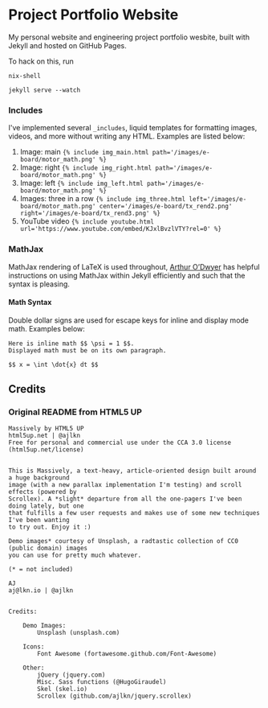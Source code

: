 # Project Portfolio Website

My personal website and engineering project portfolio wesbite, built with Jekyll and hosted on GitHub Pages.

To hack on this, run

```
nix-shell

jekyll serve --watch
```

### Includes

I've implemented several `_includes`, liquid templates for formatting images, videos, and more without writing any HTML. Examples are listed below:

1. Image: main
	`{% include img_main.html path='/images/e-board/motor_math.png' %}`
2. Image: right
	`{% include img_right.html path='/images/e-board/motor_math.png' %}`
3. Image: left
	`{% include img_left.html path='/images/e-board/motor_math.png' %}`
4. Images: three in a row
	`{% include img_three.html left='/images/e-board/motor_math.png' center='/images/e-board/tx_rend2.png' right='/images/e-board/tx_rend3.png' %}`
5. YouTube video
	`{% include youtube.html url='https://www.youtube.com/embed/KJxlBvzlVTY?rel=0' %}`

### MathJax

MathJax rendering of LaTeX is used throughout, [
Arthur O’Dwyer](https://quuxplusone.github.io/blog/2018/08/05/mathjax-in-jekyll/) has helpful instructions on using MathJax within Jekyll efficiently and such that the syntax is pleasing.

#### Math Syntax
Double dollar signs are used for escape keys for inline and display mode math. Examples below:
```
Here is inline math $$ \psi = 1 $$.
Displayed math must be on its own paragraph.

$$ x = \int \dot{x} dt $$
```
## Credits
### Original README from HTML5 UP
```
Massively by HTML5 UP
html5up.net | @ajlkn
Free for personal and commercial use under the CCA 3.0 license (html5up.net/license)


This is Massively, a text-heavy, article-oriented design built around a huge background
image (with a new parallax implementation I'm testing) and scroll effects (powered by
Scrollex). A *slight* departure from all the one-pagers I've been doing lately, but one
that fulfills a few user requests and makes use of some new techniques I've been wanting
to try out. Enjoy it :)

Demo images* courtesy of Unsplash, a radtastic collection of CC0 (public domain) images
you can use for pretty much whatever.

(* = not included)

AJ
aj@lkn.io | @ajlkn


Credits:

	Demo Images:
		Unsplash (unsplash.com)

	Icons:
		Font Awesome (fortawesome.github.com/Font-Awesome)

	Other:
		jQuery (jquery.com)
		Misc. Sass functions (@HugoGiraudel)
		Skel (skel.io)
		Scrollex (github.com/ajlkn/jquery.scrollex)
```
